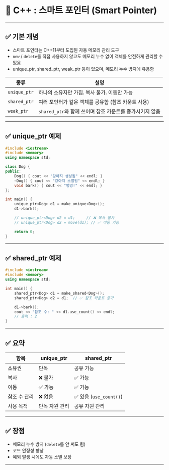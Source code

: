 # 🧠 C++ : 스마트 포인터 (Smart Pointer)

---

## ✅ 기본 개념

- 스마트 포인터는 C++11부터 도입된 자동 메모리 관리 도구
- `new` / `delete`를 직접 사용하지 않고도 메모리 누수 없이 객체를 안전하게 관리할 수 있음
-  unique_ptr, shared_ptr, weak_ptr 등이 있으며, 메모리 누수 방지에 유용함

| 종류 | 설명 |
|------|------|
| `unique_ptr` | 하나의 소유자만 가짐. 복사 불가. 이동만 가능 |
| `shared_ptr` | 여러 포인터가 같은 객체를 공유함 (참조 카운트 사용) |
| `weak_ptr` | `shared_ptr`와 함께 쓰이며 참조 카운트를 증가시키지 않음 |

---

## ✅ unique_ptr 예제

```cpp
#include <iostream>
#include <memory>
using namespace std;

class Dog {
public:
    Dog() { cout << "강아지 생성됨" << endl; }
    ~Dog() { cout << "강아지 소멸됨" << endl; }
    void bark() { cout << "멍멍!" << endl; }
};

int main() {
    unique_ptr<Dog> d1 = make_unique<Dog>();
    d1->bark();

    // unique_ptr<Dog> d2 = d1;     // ❌ 복사 불가
    // unique_ptr<Dog> d2 = move(d1); // ✅ 이동 가능

    return 0;
}
```

---

## ✅ shared_ptr 예제

```cpp
#include <iostream>
#include <memory>
using namespace std;

int main() {
    shared_ptr<Dog> d1 = make_shared<Dog>();
    shared_ptr<Dog> d2 = d1;  // ✅ 참조 카운트 증가

    d1->bark();
    cout << "참조 수: " << d1.use_count() << endl;
    // 출력 : 2
}
```

---

## ✅  요약

| 항목 | unique_ptr | shared_ptr |
|------|------------|------------|
| 소유권 | 단독 | 공유 가능 |
| 복사 | ❌ 불가 | ✅ 가능 |
| 이동 | ✅ 가능 | ✅ 가능 |
| 참조 수 관리 | ❌ 없음 | ✅ 있음 (`use_count()`) |
| 사용 목적 | 단독 자원 관리 | 공유 자원 관리 |

---

## ✅ 장점

- 메모리 누수 방지 (`delete`를 안 써도 됨)
- 코드 안정성 향상 
- 예외 발생 시에도 자동 소멸 보장

---


